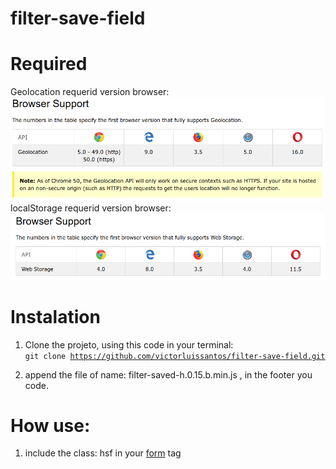 # filter-save-field

# Required
Geolocation requerid version browser:<br/>
<img src="https://raw.githubusercontent.com/victorluissantos/filter-save-field/master/doc/geolocation-compatible.png">
<br/>
localStorage requerid version browser:<br/>
<img src="https://raw.githubusercontent.com/victorluissantos/filter-save-field/master/doc/web-storage-compatible.png">
<br/>

# Instalation
1. Clone the projeto, using this code in your terminal:<br/>
<code>git clone https://github.com/victorluissantos/filter-save-field.git</code>

2. append the file of name: filter-saved-h.0.15.b.min.js , in the footer you code.

# How use:
1. include the class: hsf in your <u>form</u> tag <code><form class="hsf"></code>